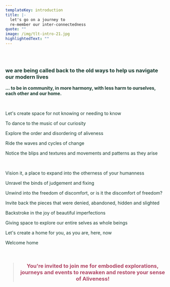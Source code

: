 ```yaml
---
templateKey: introduction
title: |-
  let's go on a journey to 
  re-member our inter-connectedness
quote: ""
image: /img/tlt-intro-21.jpg
highlightedText: ""
---
```

<h3>&nbsp;</h3>
<h3><span style="color: rgb(23, 58, 46);">we are being called back to the old ways to help us navigate our modern lives</span></h3>
<p><strong><span style="color: rgb(23, 58, 46);">... to be in community, in more harmony, with less harm to ourselves, each other and our home.</span></strong></p>
<p>&nbsp;</p>
<p><span style="color: rgb(23, 58, 46);">Let's create space for not knowing or needing to know</span></p>
<p><span style="color: rgb(23, 58, 46);">To dance to the music of our curiosity</span></p>
<p><span style="color: rgb(23, 58, 46);">Explore the order and disordering of aliveness</span></p>
<p><span style="color: rgb(23, 58, 46);">Ride the waves and cycles of change</span></p>
<p><span style="color: rgb(23, 58, 46);">Notice the blips and textures and movements and patterns as they arise&nbsp;</span></p>
<p>&nbsp;</p>
<p><span style="color: rgb(23, 58, 46);">Vision it, a place to expand into the otherness of your humanness</span></p>
<p><span style="color: rgb(23, 58, 46);">Unravel the binds of judgement and fixing</span></p>
<p><span style="color: rgb(23, 58, 46);">Unwind into the freedom of discomfort, or is it the discomfort of freedom?</span></p>
<p><span style="color: rgb(23, 58, 46);">Invite back the pieces that were denied, abandoned, hidden and slighted</span></p>
<p><span style="color: rgb(23, 58, 46);">Backstroke in the joy of beautiful imperfections</span></p>
<p><span style="color: rgb(23, 58, 46);">Giving space to explore our entire selves as whole beings</span></p>
<p><span style="color: rgb(23, 58, 46);">Let's create a home for you, as you are, here, now</span></p>
<p><span style="color: rgb(23, 58, 46);">Welcome home</span></p>
<p>&nbsp;</p>
<blockquote>
<h3 style="text-align: center;"><span style="color: rgb(176, 70, 100);"><strong>You're invited to join me for embodied explorations, journeys and events </strong></span><span style="color: rgb(176, 70, 100);"><strong>to reawaken and restore your sense of Aliveness!</strong></span></h3>
</blockquote>